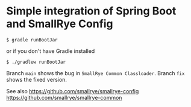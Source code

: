 # Simple integration of Spring Boot and SmallRye Config

```
$ gradle runBootJar
```
or if you don't have Gradle installed
```
$ ./gradlew runBootJar
```

Branch `main` shows the bug in `SmallRye Common Classloader`.
Branch `fix` shows the fixed version.

See also
https://github.com/smallrye/smallrye-config
https://github.com/smallrye/smallrye-common
